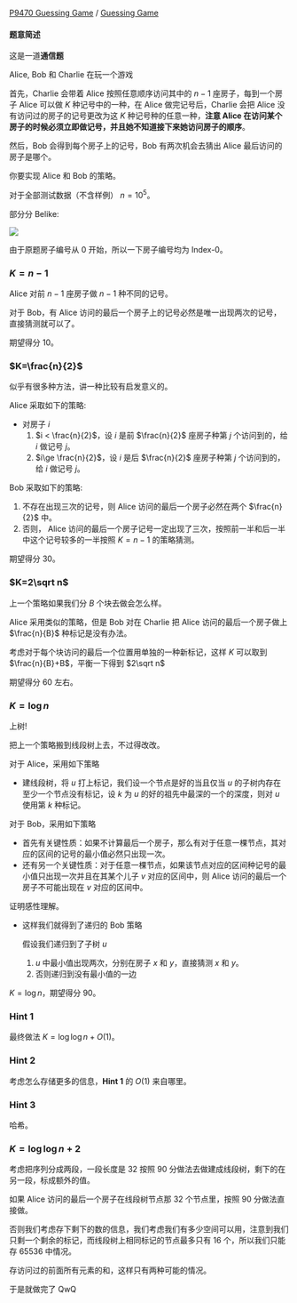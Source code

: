 [P9470 Guessing Game](https://www.luogu.com.cn/problem/P9470) / [Guessing Game](https://open.kattis.com/problems/guessinggame2)

#### 题意简述

这是一道**通信题**

Alice, Bob 和 Charlie 在玩一个游戏
  
首先，Charlie 会带着 Alice 按照任意顺序访问其中的 $n-1$ 座房子，每到一个房子 Alice 可以做 $K$ 种记号中的一种，在 Alice 做完记号后，Charlie 会把 Alice 没有访问过的房子的记号更改为这 $K$ 种记号种的任意一种，**注意 Alice 在访问某个房子的时候必须立即做记号，并且她不知道接下来她访问房子的顺序**。

然后，Bob 会得到每个房子上的记号，Bob 有两次机会去猜出 Alice 最后访问的房子是哪个。

你要实现 Alice 和 Bob 的策略。

对于全部测试数据（不含样例） $n = 10^5$。

部分分 Belike:

![](https://cdn.luogu.com.cn/upload/image_hosting/fpcely2k.png)


由于原题房子编号从 $0$ 开始，所以一下房子编号均为 Index-0。

### $K=n-1$

Alice 对前 $n-1$ 座房子做 $n-1$ 种不同的记号。

对于 Bob，有 Alice 访问的最后一个房子上的记号必然是唯一出现两次的记号，直接猜测就可以了。

期望得分 $10$。


### $K=\frac{n}{2}$

似乎有很多种方法，讲一种比较有启发意义的。

Alice 采取如下的策略:

- 对房子 $i$
	1. $i < \frac{n}{2}$，设 $i$ 是前 $\frac{n}{2}$ 座房子种第 $j$ 个访问到的，给 $i$ 做记号 $j$。
	2. $i\ge \frac{n}{2}$，设 $i$ 是后 $\frac{n}{2}$ 座房子种第 $j$ 个访问到的，给 $i$ 做记号 $j$。

Bob 采取如下的策略:

1. 不存在出现三次的记号，则 Alice 访问的最后一个房子必然在两个 $\frac{n}{2}$ 中。
2. 否则， Alice 访问的最后一个房子记号一定出现了三次，按照前一半和后一半中这个记号较多的一半按照 $K=n-1$ 的策略猜测。

期望得分 $30$。

### $K=2\sqrt n$

上一个策略如果我们分 $B$ 个块去做会怎么样。

Alice 采用类似的策略，但是 Bob 对在 Charlie 把 Alice 访问的最后一个房子做上 $\frac{n}{B}$ 种标记是没有办法。

考虑对于每个块访问的最后一个位置用单独的一种新标记，这样 $K$ 可以取到 $\frac{n}{B}+B$，平衡一下得到 $2\sqrt n$

期望得分 $60$ 左右。

### $K=\log n$

上树!

把上一个策略搬到线段树上去，不过得改改。

对于 Alice，采用如下策略

- 建线段树，将 $u$ 打上标记，我们设一个节点是好的当且仅当 $u$ 的子树内存在至少一个节点没有标记，设 $k$ 为 $u$ 的好的祖先中最深的一个的深度，则对 $u$ 使用第 $k$ 种标记。

对于 Bob，采用如下策略

- 首先有关键性质：如果不计算最后一个房子，那么有对于任意一棵节点，其对应的区间的记号的最小值必然只出现一次。
- 还有另一个关键性质：对于任意一棵节点，如果该节点对应的区间种记号的最小值只出现一次并且在其某个儿子 $v$ 对应的区间中，则 Alice 访问的最后一个房子不可能出现在 $v$ 对应的区间中。

证明感性理解。

- 这样我们就得到了递归的 Bob 策略

	假设我们递归到了子树 $u$
	1. $u$ 中最小值出现两次，分别在房子 $x$ 和 $y$，直接猜测 $x$ 和 $y$。
	2. 否则递归到没有最小值的一边

$K=\log n$，期望得分 $90$。

### Hint 1

最终做法 $K=\log\log n+O(1)$。

### Hint 2

考虑怎么存储更多的信息，**Hint 1** 的 $O(1)$ 来自哪里。

### Hint 3

哈希。

### $K=\log\log n+2$

考虑把序列分成两段，一段长度是 $32$ 按照 $90$ 分做法去做建成线段树，剩下的在另一段，标成额外的值。

如果 Alice 访问的最后一个房子在线段树节点那 $32$ 个节点里，按照 $90$ 分做法直接做。

否则我们考虑存下剩下的数的信息，我们考虑我们有多少空间可以用，注意到我们只剩一个剩余的标记，而线段树上相同标记的节点最多只有 $16$ 个，所以我们只能存 $65536$ 中情况。

存访问过的前面所有元素的和，这样只有两种可能的情况。

于是就做完了 QwQ




